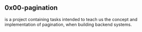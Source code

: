 ## 0x00-pagination
is a project containing tasks intended to teach us the concept and implementation of pagination, when building backend systems.
